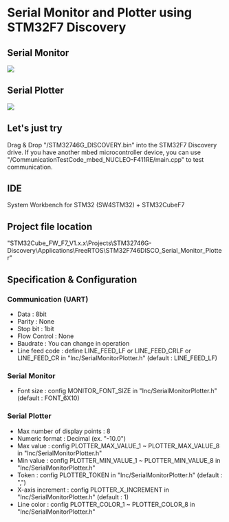 # Serial Monitor and Plotter using STM32F7 Discovery
[](
<http://y2kblog.seesaa.net/article/SerialMonitorPlotter_STM32F7-Discovery.html>
)

## Serial Monitor
![](https://github.com/y2kblog/STM32F746DISCO_Serial_Monitor_Plotter/blob/master/images/SerialMonitor.jpg)

## Serial Plotter
![](https://github.com/y2kblog/STM32F746DISCO_Serial_Monitor_Plotter/blob/master/images/SerialPlotter.jpg)


## Let's just try
Drag & Drop "/STM32746G_DISCOVERY.bin" into the STM32F7 Discovery drive.
If you have another mbed microcontroller device, you can use "/CommunicationTestCode_mbed_NUCLEO-F411RE/main.cpp" to test communication.

## IDE
System Workbench for STM32 (SW4STM32) + STM32CubeF7

## Project file location
"STM32Cube_FW_F7_V1.x.x\Projects\STM32746G-Discovery\Applications\FreeRTOS\STM32F746DISCO_Serial_Monitor_Plotter"

## Specification & Configuration
### Communication (UART)
* Data : 8bit
* Parity : None
* Stop bit : 1bit
* Flow Control : None
* Baudrate : You can change in operation
* Line feed code : define LINE_FEED_LF or LINE_FEED_CRLF or LINE_FEED_CR in "Inc/SerialMonitorPlotter.h" (default : LINE_FEED_LF)

### Serial Monitor
* Font size : config MONITOR_FONT_SIZE in "Inc/SerialMonitorPlotter.h" (default : FONT_6X10)

### Serial Plotter
* Max number of display points : 8
* Numeric format : Decimal (ex. "-10.0")
* Max value : config PLOTTER_MAX_VALUE_1 ~ PLOTTER_MAX_VALUE_8 in "Inc/SerialMonitorPlotter.h"
* Min value : config PLOTTER_MIN_VALUE_1 ~ PLOTTER_MIN_VALUE_8 in "Inc/SerialMonitorPlotter.h"
* Token : config PLOTTER_TOKEN in "Inc/SerialMonitorPlotter.h" (default : ",")
* X-axis increment : config PLOTTER_X_INCREMENT in "Inc/SerialMonitorPlotter.h" (default : 1)
* Line color : config PLOTTER_COLOR_1 ~ PLOTTER_COLOR_8 in "Inc/SerialMonitorPlotter.h"

